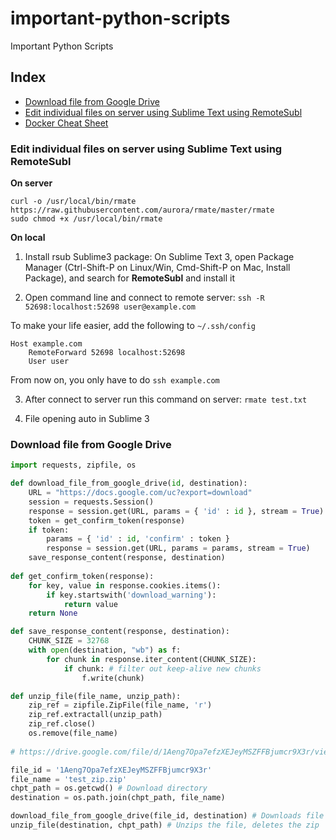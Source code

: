 # important-python-scripts
Important Python Scripts

## Index
* [Download file from Google Drive](#download-file-from-google-drive)
* [Edit individual files on server using Sublime Text using RemoteSubl](#edit-individual-files-on-server-using-Sublime-Text-using-remotesubl)
* [Docker Cheat Sheet](https://github.com/wsargent/docker-cheat-sheet#docker-cheat-sheet)


### Edit individual files on server using Sublime Text using RemoteSubl

**On server**

```
curl -o /usr/local/bin/rmate https://raw.githubusercontent.com/aurora/rmate/master/rmate
sudo chmod +x /usr/local/bin/rmate
```
**On local**

1. Install rsub Sublime3 package:
On Sublime Text 3, open Package Manager (Ctrl-Shift-P on Linux/Win, Cmd-Shift-P on Mac, Install Package), and search for **RemoteSubl** and install it

2. Open command line and connect to remote server:
``` ssh -R 52698:localhost:52698 user@example.com ```

To make your life easier, add the following to ``` ~/.ssh/config ```
```
Host example.com
    RemoteForward 52698 localhost:52698
    User user
```
From now on, you only have to do ``` ssh example.com ```

3. After connect to server run this command on server:
``` rmate test.txt ```

4. File opening auto in Sublime 3


### Download file from Google Drive

```python
import requests, zipfile, os

def download_file_from_google_drive(id, destination):
    URL = "https://docs.google.com/uc?export=download"
    session = requests.Session()
    response = session.get(URL, params = { 'id' : id }, stream = True)
    token = get_confirm_token(response)
    if token:
        params = { 'id' : id, 'confirm' : token }
        response = session.get(URL, params = params, stream = True)
    save_response_content(response, destination)    
    
def get_confirm_token(response):
    for key, value in response.cookies.items():
        if key.startswith('download_warning'):
            return value
    return None

def save_response_content(response, destination):
    CHUNK_SIZE = 32768
    with open(destination, "wb") as f:
        for chunk in response.iter_content(CHUNK_SIZE):
            if chunk: # filter out keep-alive new chunks
                f.write(chunk)

def unzip_file(file_name, unzip_path):
    zip_ref = zipfile.ZipFile(file_name, 'r')
    zip_ref.extractall(unzip_path)
    zip_ref.close()
    os.remove(file_name)
    
# https://drive.google.com/file/d/1Aeng7Opa7efzXEJeyMSZFFBjumcr9X3r/view?usp=sharing 

file_id = '1Aeng7Opa7efzXEJeyMSZFFBjumcr9X3r'
file_name = 'test_zip.zip'
chpt_path = os.getcwd() # Download directory
destination = os.path.join(chpt_path, file_name)

download_file_from_google_drive(file_id, destination) # Downloads file
unzip_file(destination, chpt_path) # Unzips the file, deletes the zip
```

